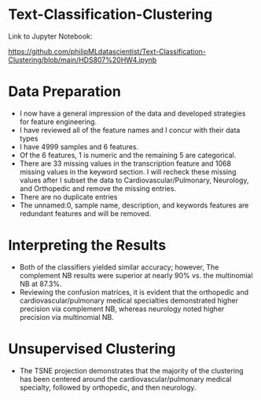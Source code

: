 # Text-Classification-Clustering

Link to Jupyter Notebook:

https://github.com/philipMLdatascientist/Text-Classification-Clustering/blob/main/HDS807%20HW4.ipynb

# Data Preparation

- I now have a general impression of the data and developed strategies for feature engineering.
- I have reviewed all of the feature names and I concur with their data types
- I have 4999 samples and 6 features.
- Of the 6 features, 1 is numeric and the remaining 5 are categorical.
- There are 33 missing values in the transcription feature and 1068 missing values in the keyword section. I will recheck these missing values after I subset the data to Cardiovascular/Pulmonary, Neurology, and Orthopedic and remove the missing entries.
- There are no duplicate entries
- The unnamed:0, sample name, description, and keywords features are redundant features and will be removed.

# Interpreting the Results
- Both of the classifiers yielded similar accuracy; however, The complement NB results were superior at nearly 90% vs. the multinomial NB at 87.3%.
- Reviewing the confusion matrices, it is evident that the orthopedic and cardiovascular/pulmonary medical specialties demonstrated higher precision via complement NB, whereas neurology noted higher precision via multinomial NB.

# Unsupervised Clustering
- The TSNE projection demonstrates that the majority of the clustering has been centered around the cardiovascular/pulmonary medical specialty, followed by orthopedic, and then neurology.
